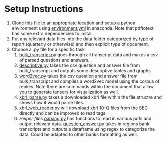 # Setup Instructions
1) Clone this file to an appropriate location and setup a python environment using [environment.yml](environment.yml) in anaconda. Note that pdftotext has some extra dependencies to install.
2) Put any relevant data files into the data folder categorized by type of report (quarterly or otherwise) and then explicit type of document.
3) Choose a .py file for a specific task
    1) [bulk_transcript.py](code/bulk_transcript.py) goes through all transcript data and makes a csv of parsed questions and answers.
    2) [descriptive.py](/code/descriptive.py) takes the csv question and answer file from bulk_transcript and outputs some descriptive tables and graphs.
    3) [word2vec.py](/code/word2vec.py) takes the csv question and answer file from bulk_transcript and compiles a word2vec model using the corpus of replies. Note there are commands within the document that allow you to generate tensors for visualization as well.
    4) [xbrl_parse.py](code/xbrl_parse.py) takes a downloaded xbrl file within the file structre and shows how it would parse files.
    5) [xbrl_web_reader.py](/code/xbrl_web_reader.py) will download xbrl 10-Q files from the SEC directly and can be improved to read tags.
    6) _Helper files_ [parsing.py](/code/parsing.py) has functions to read in various pdfs and output relevant data. [question_answer.py](/code/question_answer.py) takes in regions bank transcripts and outputs a dataframe using regex to categorize the data. Could be adapted to other banks formatting as well.